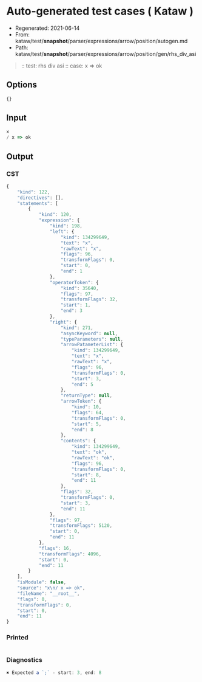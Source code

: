 # Auto-generated test cases ( Kataw )
- Regenerated: 2021-06-14
- From: kataw/test/__snapshot__/parser/expressions/arrow/position/autogen.md
- Path: kataw/test/__snapshot__/parser/expressions/arrow/position/gen/rhs_div_asi
> :: test: rhs div asi
> :: case: x => ok
## Options

`````js
{}
`````
## Input

`````js
x
/ x => ok
`````
## Output

### CST

```javascript
{
    "kind": 122,
    "directives": [],
    "statements": [
        {
            "kind": 120,
            "expression": {
                "kind": 198,
                "left": {
                    "kind": 134299649,
                    "text": "x",
                    "rawText": "x",
                    "flags": 96,
                    "transformFlags": 0,
                    "start": 0,
                    "end": 1
                },
                "operatorToken": {
                    "kind": 35640,
                    "flags": 97,
                    "transformFlags": 32,
                    "start": 1,
                    "end": 3
                },
                "right": {
                    "kind": 271,
                    "asyncKeyword": null,
                    "typeParameters": null,
                    "arrowPatameterList": {
                        "kind": 134299649,
                        "text": "x",
                        "rawText": "x",
                        "flags": 96,
                        "transformFlags": 0,
                        "start": 3,
                        "end": 5
                    },
                    "returnType": null,
                    "arrowToken": {
                        "kind": 10,
                        "flags": 64,
                        "transformFlags": 0,
                        "start": 5,
                        "end": 8
                    },
                    "contents": {
                        "kind": 134299649,
                        "text": "ok",
                        "rawText": "ok",
                        "flags": 96,
                        "transformFlags": 0,
                        "start": 8,
                        "end": 11
                    },
                    "flags": 32,
                    "transformFlags": 0,
                    "start": 3,
                    "end": 11
                },
                "flags": 97,
                "transformFlags": 5120,
                "start": 0,
                "end": 11
            },
            "flags": 16,
            "transformFlags": 4096,
            "start": 0,
            "end": 11
        }
    ],
    "isModule": false,
    "source": "x\n/ x => ok",
    "fileName": "__root__",
    "flags": 0,
    "transformFlags": 0,
    "start": 0,
    "end": 11
}
```

### Printed

```javascript

```

### Diagnostics

```javascript
✖ Expected a `;` - start: 3, end: 8

```


